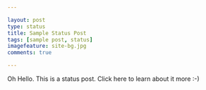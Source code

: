 ```yaml
---

layout: post
type: status
title: Sample Status Post
tags: [sample post, status]
imagefeature: site-bg.jpg
comments: true

---
```


Oh Hello. This is a status post. Click here to learn about it more :-)


